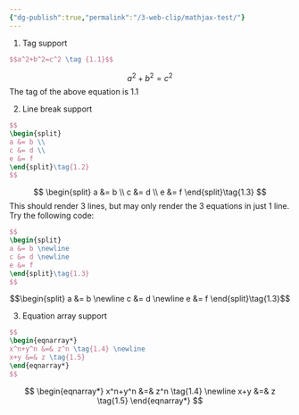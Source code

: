 ```yaml
---
{"dg-publish":true,"permalink":"/3-web-clip/mathjax-test/"}
---
```


1. Tag support
```latex
$$a^2+b^2=c^2 \tag {1.1}$$
```


$$a^2+b^2=c^2 \tag {1.1}$$
The tag of the above equation is ${1.1}$

2. Line break support
```latex
$$
\begin{split}
a &= b \\
c &= d \\
e &= f
\end{split}\tag{1.2}
$$
```
$$
\begin{split}
a &= b \\
c &= d \\
e &= f
\end{split}\tag{1.3}
$$
This should render 3 lines, but may only render the 3 equations in just 1 line.
Try the following code:
```latex
$$
\begin{split}
a &= b \newline
c &= d \newline
e &= f
\end{split}\tag{1.3}
$$
```
$$\begin{split}
a &= b \newline
c &= d \newline
e &= f
\end{split}\tag{1.3}$$

3. Equation array support
```latex
$$
\begin{eqnarray*}
x^n+y^n &=& z^n \tag{1.4} \newline
x+y &=& z \tag{1.5}
\end{eqnarray*}
$$
```
$$
\begin{eqnarray*}
x^n+y^n &=& z^n \tag{1.4} \newline
x+y &=& z \tag{1.5}
\end{eqnarray*}
$$